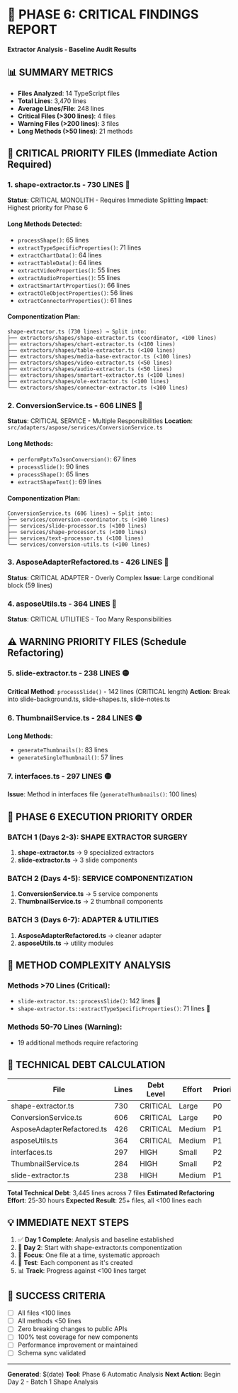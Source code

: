 # 🚨 PHASE 6: CRITICAL FINDINGS REPORT
**Extractor Analysis - Baseline Audit Results**

## 📊 **SUMMARY METRICS**
- **Files Analyzed**: 14 TypeScript files
- **Total Lines**: 3,470 lines
- **Average Lines/File**: 248 lines
- **Critical Files (>300 lines)**: 4 files
- **Warning Files (>200 lines)**: 3 files
- **Long Methods (>50 lines)**: 21 methods

## 🚨 **CRITICAL PRIORITY FILES (Immediate Action Required)**

### 1. **shape-extractor.ts** - 730 LINES 🔴
**Status**: CRITICAL MONOLITH - Requires Immediate Splitting
**Impact**: Highest priority for Phase 6

#### **Long Methods Detected**:
- `processShape()`: 65 lines
- `extractTypeSpecificProperties()`: 71 lines
- `extractChartData()`: 64 lines
- `extractTableData()`: 64 lines
- `extractVideoProperties()`: 55 lines
- `extractAudioProperties()`: 55 lines
- `extractSmartArtProperties()`: 66 lines
- `extractOleObjectProperties()`: 56 lines
- `extractConnectorProperties()`: 61 lines

#### **Componentization Plan**:
```
shape-extractor.ts (730 lines) → Split into:
├── extractors/shapes/shape-extractor.ts (coordinator, <100 lines)
├── extractors/shapes/chart-extractor.ts (<100 lines)
├── extractors/shapes/table-extractor.ts (<100 lines)
├── extractors/shapes/media-base-extractor.ts (<100 lines)
├── extractors/shapes/video-extractor.ts (<50 lines)
├── extractors/shapes/audio-extractor.ts (<50 lines)
├── extractors/shapes/smartart-extractor.ts (<100 lines)
├── extractors/shapes/ole-extractor.ts (<100 lines)
└── extractors/shapes/connector-extractor.ts (<100 lines)
```

### 2. **ConversionService.ts** - 606 LINES 🔴
**Status**: CRITICAL SERVICE - Multiple Responsibilities
**Location**: `src/adapters/aspose/services/ConversionService.ts`

#### **Long Methods**:
- `performPptxToJsonConversion()`: 67 lines
- `processSlide()`: 90 lines
- `processShape()`: 65 lines
- `extractShapeText()`: 69 lines

#### **Componentization Plan**:
```
ConversionService.ts (606 lines) → Split into:
├── services/conversion-coordinator.ts (<100 lines)
├── services/slide-processor.ts (<100 lines)
├── services/shape-processor.ts (<100 lines)
├── services/text-processor.ts (<100 lines)
└── services/conversion-utils.ts (<100 lines)
```

### 3. **AsposeAdapterRefactored.ts** - 426 LINES 🔴
**Status**: CRITICAL ADAPTER - Overly Complex
**Issue**: Large conditional block (59 lines)

### 4. **asposeUtils.ts** - 364 LINES 🔴
**Status**: CRITICAL UTILITIES - Too Many Responsibilities

## ⚠️ **WARNING PRIORITY FILES (Schedule Refactoring)**

### 5. **slide-extractor.ts** - 238 LINES 🟡
**Critical Method**: `processSlide()` - 142 lines (CRITICAL length)
**Action**: Break into slide-background.ts, slide-shapes.ts, slide-notes.ts

### 6. **ThumbnailService.ts** - 284 LINES 🟡
**Long Methods**:
- `generateThumbnails()`: 83 lines
- `generateSingleThumbnail()`: 57 lines

### 7. **interfaces.ts** - 297 LINES 🟡
**Issue**: Method in interfaces file (`generateThumbnails()`: 100 lines)

## 🎯 **PHASE 6 EXECUTION PRIORITY ORDER**

### **BATCH 1 (Days 2-3): SHAPE EXTRACTOR SURGERY**
1. **shape-extractor.ts** → 9 specialized extractors
2. **slide-extractor.ts** → 3 slide components

### **BATCH 2 (Days 4-5): SERVICE COMPONENTIZATION**  
1. **ConversionService.ts** → 5 service components
2. **ThumbnailService.ts** → 2 thumbnail components

### **BATCH 3 (Days 6-7): ADAPTER & UTILITIES**
1. **AsposeAdapterRefactored.ts** → cleaner adapter
2. **asposeUtils.ts** → utility modules

## 📏 **METHOD COMPLEXITY ANALYSIS**

### **Methods >70 Lines (Critical)**:
- `slide-extractor.ts::processSlide()`: 142 lines 🚨
- `shape-extractor.ts::extractTypeSpecificProperties()`: 71 lines 🚨

### **Methods 50-70 Lines (Warning)**:
- 19 additional methods require refactoring

## 🔧 **TECHNICAL DEBT CALCULATION**

| **File** | **Lines** | **Debt Level** | **Effort** | **Priority** |
|----------|-----------|----------------|------------|--------------|
| shape-extractor.ts | 730 | CRITICAL | Large | P0 |
| ConversionService.ts | 606 | CRITICAL | Large | P0 |
| AsposeAdapterRefactored.ts | 426 | CRITICAL | Medium | P1 |
| asposeUtils.ts | 364 | CRITICAL | Medium | P1 |
| interfaces.ts | 297 | HIGH | Small | P2 |
| ThumbnailService.ts | 284 | HIGH | Small | P2 |
| slide-extractor.ts | 238 | HIGH | Medium | P1 |

**Total Technical Debt**: 3,445 lines across 7 files
**Estimated Refactoring Effort**: 25-30 hours
**Expected Result**: 25+ files, all <100 lines each

## 💡 **IMMEDIATE NEXT STEPS**

1. ✅ **Day 1 Complete**: Analysis and baseline established
2. 🔄 **Day 2**: Start with shape-extractor.ts componentization
3. 🎯 **Focus**: One file at a time, systematic approach
4. 🧪 **Test**: Each component as it's created
5. 📊 **Track**: Progress against <100 lines target

## 🎊 **SUCCESS CRITERIA**

- [ ] All files <100 lines
- [ ] All methods <50 lines  
- [ ] Zero breaking changes to public APIs
- [ ] 100% test coverage for new components
- [ ] Performance improvement or maintained
- [ ] Schema sync validated

---

**Generated**: $(date)
**Tool**: Phase 6 Automatic Analysis
**Next Action**: Begin Day 2 - Batch 1 Shape Analysis 